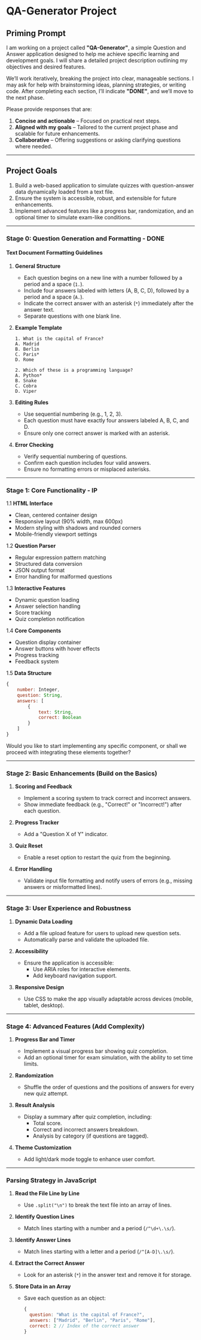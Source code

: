 # QA-Generator Project  

## Priming Prompt

I am working on a project called **"QA-Generator"**, a simple Question and Answer application designed to help me achieve specific learning and development goals. I will share a detailed project description outlining my objectives and desired features.  

We’ll work iteratively, breaking the project into clear, manageable sections. I may ask for help with brainstorming ideas, planning strategies, or writing code. After completing each section, I’ll indicate **"DONE"**, and we’ll move to the next phase.  

Please provide responses that are:  

1. **Concise and actionable** – Focused on practical next steps.  
2. **Aligned with my goals** – Tailored to the current project phase and scalable for future enhancements.  
3. **Collaborative** – Offering suggestions or asking clarifying questions where needed.  

---

## **Project Goals**  

1. Build a web-based application to simulate quizzes with question-answer data dynamically loaded from a text file.  
2. Ensure the system is accessible, robust, and extensible for future enhancements.  
3. Implement advanced features like a progress bar, randomization, and an optional timer to simulate exam-like conditions.  

---

### **Stage 0: Question Generation and Formatting** - DONE

#### **Text Document Formatting Guidelines**  

1. **General Structure**  
   - Each question begins on a new line with a number followed by a period and a space (`1.`).  
   - Include four answers labeled with letters (A, B, C, D), followed by a period and a space (`A.`).  
   - Indicate the correct answer with an asterisk (`*`) immediately after the answer text.  
   - Separate questions with one blank line.  

2. **Example Template**  

   ```
   1. What is the capital of France?  
   A. Madrid  
   B. Berlin  
   C. Paris*  
   D. Rome  

   2. Which of these is a programming language?  
   A. Python*  
   B. Snake  
   C. Cobra  
   D. Viper  
   ```  

3. **Editing Rules**  
   - Use sequential numbering (e.g., 1, 2, 3).  
   - Each question must have exactly four answers labeled A, B, C, and D.  
   - Ensure only one correct answer is marked with an asterisk.  

4. **Error Checking**  
   - Verify sequential numbering of questions.  
   - Confirm each question includes four valid answers.  
   - Ensure no formatting errors or misplaced asterisks.  

---

### Stage 1: Core Functionality - IP

1.1 **HTML Interface**

- Clean, centered container design
- Responsive layout (90% width, max 600px)
- Modern styling with shadows and rounded corners
- Mobile-friendly viewport settings

1.2 **Question Parser**

- Regular expression pattern matching
- Structured data conversion
- JSON output format
- Error handling for malformed questions

1.3 **Interactive Features**

- Dynamic question loading
- Answer selection handling
- Score tracking
- Quiz completion notification

1.4 **Core Components**

- Question display container
- Answer buttons with hover effects
- Progress tracking
- Feedback system

1.5 **Data Structure**

```javascript
{
    number: Integer,
    question: String,
    answers: [
        { 
            text: String,
            correct: Boolean 
        }
    ]
}
```

Would you like to start implementing any specific component, or shall we proceed with integrating these elements together?

---

### **Stage 2: Basic Enhancements (Build on the Basics)**  

1. **Scoring and Feedback**  
   - Implement a scoring system to track correct and incorrect answers.  
   - Show immediate feedback (e.g., "Correct!" or "Incorrect!") after each question.  

2. **Progress Tracker**  
   - Add a "Question X of Y" indicator.  

3. **Quiz Reset**  
   - Enable a reset option to restart the quiz from the beginning.  

4. **Error Handling**  
   - Validate input file formatting and notify users of errors (e.g., missing answers or misformatted lines).  

---

### **Stage 3: User Experience and Robustness**  

1. **Dynamic Data Loading**  
   - Add a file upload feature for users to upload new question sets.  
   - Automatically parse and validate the uploaded file.  

2. **Accessibility**  
   - Ensure the application is accessible:  
     - Use ARIA roles for interactive elements.  
     - Add keyboard navigation support.  

3. **Responsive Design**  
   - Use CSS to make the app visually adaptable across devices (mobile, tablet, desktop).  

---

### **Stage 4: Advanced Features (Add Complexity)**  

1. **Progress Bar and Timer**  
   - Implement a visual progress bar showing quiz completion.  
   - Add an optional timer for exam simulation, with the ability to set time limits.  

2. **Randomization**  
   - Shuffle the order of questions and the positions of answers for every new quiz attempt.  

3. **Result Analysis**  
   - Display a summary after quiz completion, including:  
     - Total score.  
     - Correct and incorrect answers breakdown.  
     - Analysis by category (if questions are tagged).  

4. **Theme Customization**  
   - Add light/dark mode toggle to enhance user comfort.  

---

### Parsing Strategy in JavaScript  

1. **Read the File Line by Line**  
   - Use `.split("\n")` to break the text file into an array of lines.  

2. **Identify Question Lines**  
   - Match lines starting with a number and a period (`/^\d+\.\s/`).  

3. **Identify Answer Lines**  
   - Match lines starting with a letter and a period (`/^[A-D]\.\s/`).  

4. **Extract the Correct Answer**  
   - Look for an asterisk (`*`) in the answer text and remove it for storage.  

5. **Store Data in an Array**  
   - Save each question as an object:  

     ```javascript
     {
       question: "What is the capital of France?",
       answers: ["Madrid", "Berlin", "Paris", "Rome"],
       correct: 2 // Index of the correct answer
     }
     ```  
